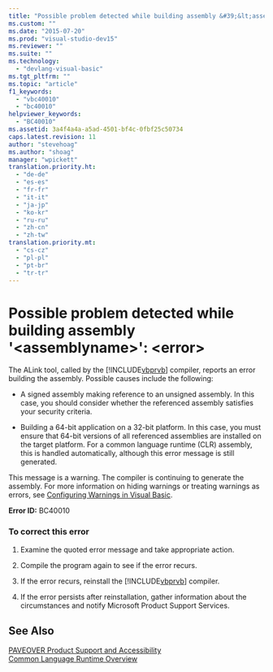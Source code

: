 ```yaml
---
title: "Possible problem detected while building assembly &#39;&lt;assemblyname&gt;&#39;: &lt;error&gt; | Microsoft Docs"
ms.custom: ""
ms.date: "2015-07-20"
ms.prod: "visual-studio-dev15"
ms.reviewer: ""
ms.suite: ""
ms.technology: 
  - "devlang-visual-basic"
ms.tgt_pltfrm: ""
ms.topic: "article"
f1_keywords: 
  - "vbc40010"
  - "bc40010"
helpviewer_keywords: 
  - "BC40010"
ms.assetid: 3a4f4a4a-a5ad-4501-bf4c-0fbf25c50734
caps.latest.revision: 11
author: "stevehoag"
ms.author: "shoag"
manager: "wpickett"
translation.priority.ht: 
  - "de-de"
  - "es-es"
  - "fr-fr"
  - "it-it"
  - "ja-jp"
  - "ko-kr"
  - "ru-ru"
  - "zh-cn"
  - "zh-tw"
translation.priority.mt: 
  - "cs-cz"
  - "pl-pl"
  - "pt-br"
  - "tr-tr"
---
```

# Possible problem detected while building assembly &#39;&lt;assemblyname&gt;&#39;: &lt;error&gt;
The ALink tool, called by the [!INCLUDE[vbprvb](../code-quality/includes/vbprvb_md.md)] compiler, reports an error building the assembly. Possible causes include the following:  
  
-   A signed assembly making reference to an unsigned assembly. In this case, you should consider whether the referenced assembly satisfies your security criteria.  
  
-   Building a 64-bit application on a 32-bit platform. In this case, you must ensure that 64-bit versions of all referenced assemblies are installed on the target platform. For a common language runtime (CLR) assembly, this is handled automatically, although this error message is still generated.  
  
 This message is a warning. The compiler is continuing to generate the assembly. For more information on hiding warnings or treating warnings as errors, see [Configuring Warnings in Visual Basic](../ide/configuring-warnings-in-visual-basic.md).  
  
 **Error ID:** BC40010  
  
### To correct this error  
  
1.  Examine the quoted error message and take appropriate action.  
  
2.  Compile the program again to see if the error recurs.  
  
3.  If the error recurs, reinstall the [!INCLUDE[vbprvb](../code-quality/includes/vbprvb_md.md)] compiler.  
  
4.  If the error persists after reinstallation, gather information about the circumstances and notify Microsoft Product Support Services.  
  
## See Also  
 [PAVEOVER Product Support and Accessibility](http://msdn.microsoft.com/en-us/14e1d293-7b6d-40a6-bf3e-a92f8ee6c88c)   
 [Common Language Runtime Overview](http://msdn.microsoft.com/en-us/0fd9aeae-af10-435f-86d4-e76619741e4a)